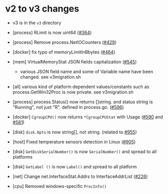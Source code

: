 # v2 to v3 changes

- v3 is in the `v3` directory

- [process] RLimit is now uint64 ([#364](https://github.com/LeeVersion/DBGG/issues/364))
- [process] Remove process.NetIOCounters ([#429](https://github.com/LeeVersion/DBGG/issues/429))
- [docker] fix typo of memoryLimitInBbytes  ([#464](https://github.com/LeeVersion/DBGG/issues/464))
- [mem] VirtualMemoryStat JSON fields capitalization ([#545](https://github.com/LeeVersion/DBGG/issues/545))
  - various JSON field name and some of Variable name have been changed. see v3migration.sh
- [all] various kind of platform dependent values/constants such as process.GetWin32Proc is now private. see v3migration.sh
- [process] process.Status() now returns []string. and status string is "Running", not just "R". defined in process.go. ([#596](https://github.com/LeeVersion/DBGG/issues/596))
- [docker] `CgroupCPU()` now returns `*CgroupCPUStat` with Usage  ([#590](https://github.com/LeeVersion/DBGG/issues/590) and [#581](https://github.com/LeeVersion/DBGG/issues/581))
- [disk] `disk.Opts` is now string[], not string. (related to [#955](https://github.com/LeeVersion/DBGG/issues/955))
- [host] Fixed temperature sensors detection in Linux ([#905](https://github.com/LeeVersion/DBGG/issues/905))
- [disk] `GetDiskSerialNumber()` is now `SerialNumber()` and spread to all platforms
- [disk] `GetLabel ()` is now `Label()` and spread to all platform
- [net] Change net.InterfaceStat.Addrs to InterfaceAddrList ([#226](https://github.com/LeeVersion/DBGG/issues/226))
- [cpu] Removed windows-specific `ProcInfo()`
